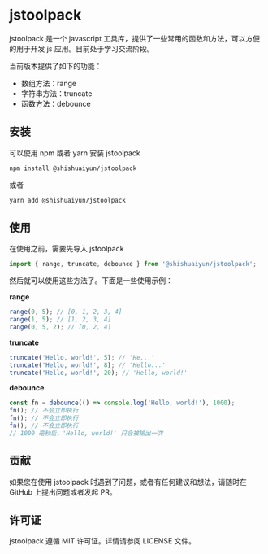 # jstoolpack

jstoolpack 是一个 javascript 工具库，提供了一些常用的函数和方法，可以方便的用于开发 js 应用。目前处于学习交流阶段。

当前版本提供了如下的功能：

- 数组方法：range
- 字符串方法：truncate
- 函数方法：debounce

## 安装

可以使用 npm 或者 yarn 安装 jstoolpack

```bash
npm install @shishuaiyun/jstoolpack
```

或者

```bash
yarn add @shishuaiyun/jstoolpack
```



## 使用

在使用之前，需要先导入 jstoolpack

```js
import { range, truncate, debounce } from '@shishuaiyun/jstoolpack';
```

然后就可以使用这些方法了。下面是一些使用示例：

**range**
```js
range(0, 5); // [0, 1, 2, 3, 4]
range(1, 5); // [1, 2, 3, 4]
range(0, 5, 2); // [0, 2, 4]
```

**truncate**
```js
truncate('Hello, world!', 5); // 'He...'
truncate('Hello, world!', 8); // 'Hello...'
truncate('Hello, world!', 20); // 'Hello, world!'
```

**debounce**
```js
const fn = debounce(() => console.log('Hello, world!'), 1000);
fn(); // 不会立即执行
fn(); // 不会立即执行
fn(); // 不会立即执行
// 1000 毫秒后，'Hello, world!' 只会被输出一次
```



## 贡献

如果您在使用 jstoolpack 时遇到了问题，或者有任何建议和想法，请随时在 GitHub 上提出问题或者发起 PR。



## 许可证

jstoolpack 遵循 MIT 许可证。详情请参阅 LICENSE 文件。
